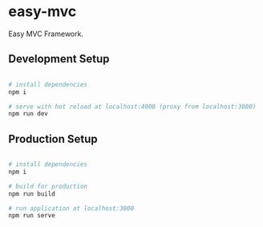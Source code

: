 # easy-mvc

Easy MVC Framework.


## Development Setup

``` bash

# install dependencies
npm i

# serve with hot reload at localhost:4000 (proxy from localhost:3000)
npm run dev

```

## Production Setup

``` bash

# install dependencies
npm i

# build for production
npm run build

# run application at localhost:3000
npm run serve
```


